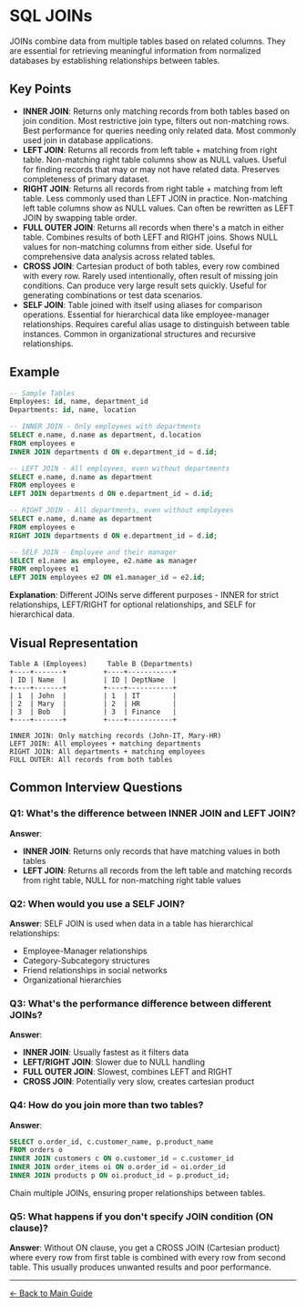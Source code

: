 # SQL JOINs

JOINs combine data from multiple tables based on related columns. They are essential for retrieving meaningful information from normalized databases by establishing relationships between tables.

## Key Points

- **INNER JOIN**: Returns only matching records from both tables based on join condition. Most restrictive join type, filters out non-matching rows. Best performance for queries needing only related data. Most commonly used join in database applications.
- **LEFT JOIN**: Returns all records from left table + matching from right table. Non-matching right table columns show as NULL values. Useful for finding records that may or may not have related data. Preserves completeness of primary dataset.
- **RIGHT JOIN**: Returns all records from right table + matching from left table. Less commonly used than LEFT JOIN in practice. Non-matching left table columns show as NULL values. Can often be rewritten as LEFT JOIN by swapping table order.
- **FULL OUTER JOIN**: Returns all records when there's a match in either table. Combines results of both LEFT and RIGHT joins. Shows NULL values for non-matching columns from either side. Useful for comprehensive data analysis across related tables.
- **CROSS JOIN**: Cartesian product of both tables, every row combined with every row. Rarely used intentionally, often result of missing join conditions. Can produce very large result sets quickly. Useful for generating combinations or test data scenarios.
- **SELF JOIN**: Table joined with itself using aliases for comparison operations. Essential for hierarchical data like employee-manager relationships. Requires careful alias usage to distinguish between table instances. Common in organizational structures and recursive relationships.

## Example

```sql
-- Sample Tables
Employees: id, name, department_id
Departments: id, name, location

-- INNER JOIN - Only employees with departments
SELECT e.name, d.name as department, d.location
FROM employees e
INNER JOIN departments d ON e.department_id = d.id;

-- LEFT JOIN - All employees, even without departments
SELECT e.name, d.name as department
FROM employees e
LEFT JOIN departments d ON e.department_id = d.id;

-- RIGHT JOIN - All departments, even without employees
SELECT e.name, d.name as department
FROM employees e
RIGHT JOIN departments d ON e.department_id = d.id;

-- SELF JOIN - Employee and their manager
SELECT e1.name as employee, e2.name as manager
FROM employees e1
LEFT JOIN employees e2 ON e1.manager_id = e2.id;
```

**Explanation**: Different JOINs serve different purposes - INNER for strict relationships, LEFT/RIGHT for optional relationships, and SELF for hierarchical data.

## Visual Representation

```
Table A (Employees)     Table B (Departments)
+----+-------+         +----+-----------+
| ID | Name  |         | ID | DeptName  |
+----+-------+         +----+-----------+
| 1  | John  |         | 1  | IT        |
| 2  | Mary  |         | 2  | HR        |
| 3  | Bob   |         | 3  | Finance   |
+----+-------+         +----+-----------+

INNER JOIN: Only matching records (John-IT, Mary-HR)
LEFT JOIN: All employees + matching departments
RIGHT JOIN: All departments + matching employees
FULL OUTER: All records from both tables
```

## Common Interview Questions

### Q1: What's the difference between INNER JOIN and LEFT JOIN?
**Answer**: 
- **INNER JOIN**: Returns only records that have matching values in both tables
- **LEFT JOIN**: Returns all records from the left table and matching records from right table, NULL for non-matching right table values

### Q2: When would you use a SELF JOIN?
**Answer**: SELF JOIN is used when data in a table has hierarchical relationships:
- Employee-Manager relationships
- Category-Subcategory structures  
- Friend relationships in social networks
- Organizational hierarchies

### Q3: What's the performance difference between different JOINs?
**Answer**:
- **INNER JOIN**: Usually fastest as it filters data
- **LEFT/RIGHT JOIN**: Slower due to NULL handling
- **FULL OUTER JOIN**: Slowest, combines LEFT and RIGHT
- **CROSS JOIN**: Potentially very slow, creates cartesian product

### Q4: How do you join more than two tables?
**Answer**:
```sql
SELECT o.order_id, c.customer_name, p.product_name
FROM orders o
INNER JOIN customers c ON o.customer_id = c.customer_id
INNER JOIN order_items oi ON o.order_id = oi.order_id
INNER JOIN products p ON oi.product_id = p.product_id;
```
Chain multiple JOINs, ensuring proper relationships between tables.

### Q5: What happens if you don't specify JOIN condition (ON clause)?
**Answer**: Without ON clause, you get a CROSS JOIN (Cartesian product) where every row from first table is combined with every row from second table. This usually produces unwanted results and poor performance.

---
[← Back to Main Guide](./README.md)
